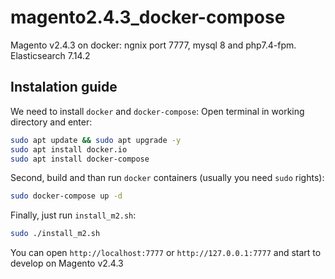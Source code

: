 # magento2.4.3_docker-compose
Magento v2.4.3 on docker: ngnix port 7777, mysql 8 and php7.4-fpm. Elasticsearch 7.14.2

## Instalation guide
We need to install ```docker``` and ```docker-compose```:
Open terminal in working directory and enter:
```sh
sudo apt update && sudo apt upgrade -y
sudo apt install docker.io
sudo apt install docker-compose
```
Second, build and than run ```docker``` containers (usually you need ```sudo``` rights):
```sh
sudo docker-compose up -d
```
Finally, just run ```install_m2.sh```:
```sh
sudo ./install_m2.sh
```

You can open ```http://localhost:7777``` or ```http://127.0.0.1:7777``` and start to develop on Magento v2.4.3
